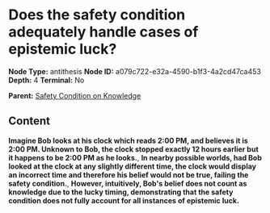 # Does the safety condition adequately handle cases of epistemic luck?

**Node Type:** antithesis
**Node ID:** a079c722-e32a-4590-b1f3-4a2cd47ca453
**Depth:** 4
**Terminal:** No

**Parent:** [Safety Condition on Knowledge](safety-condition-on-knowledge-synthesis-53cd7f3c-c371-4ea0-8151-ec9981253dd7.md)

## Content

**Imagine Bob looks at his clock which reads 2:00 PM, and believes it is 2:00 PM. Unknown to Bob, the clock stopped exactly 12 hours earlier but it happens to be 2:00 PM as he looks.**, **In nearby possible worlds, had Bob looked at the clock at any slightly different time, the clock would display an incorrect time and therefore his belief would not be true, failing the safety condition.**, **However, intuitively, Bob's belief does not count as knowledge due to the lucky timing, demonstrating that the safety condition does not fully account for all instances of epistemic luck.**
